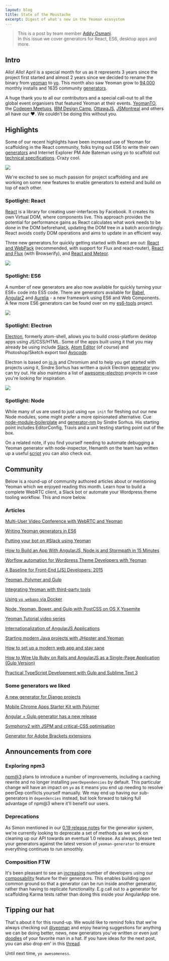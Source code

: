 ```yaml
---
layout: blog
title: State of the Moustache
excerpt: Digest of what's new in the Yeoman ecosystem
---
```


> This is a post by team member [Addy Osmani](https://github.com/addyosmani). <br>In this issue we cover generators for React, ES6, desktop apps and more.

## Intro

Allo! Allo! April is a special month for us as it represents 3 years since the project first started and almost 2 years since we decided to rename the binary from [yeoman](github.com/yeoman/yeoman) to [yo](github.com/yeoman/yo). This month also saw Yeoman grow to [94,000](npmjs.com/package/yo) monthly installs and 1635 community [generators](http://yeoman.io/generators/).

A huge thank you to all our contributors and a special call-out to all the global event organisers that featured Yeoman at their events. [YeomanTO](https://twitter.com/YeomanTO), the [Codepen Meetups](https://twitter.com/Smartass_io/status/580501962527010816), [IBM Design Camp](https://twitter.com/kevinSuttle/status/568811512938127361), [OttawaJS](https://twitter.com/solanojuan/status/575807587095990272), [JSMontreal](https://twitter.com/jsmontreal) and others all have our ❤. We couldn't be doing this without you.

## Highlights

Some of our recent highlights have been increased use of Yeoman for scaffolding in the React community, folks trying out ES6 to write their own [generators](http://mammal.io/articles/yeoman-generators-es6) and Internet Explorer PM Ade Bateman using yo to scaffold out [technical specifications](http://adrianba.net/archive/2015/03/14/using-yeoman-to-start-writing-technical-specifications-with-respec.aspx). Crazy cool.

![](/assets/img/blog/april-es6.png)

We're excited to see so much passion for project scaffolding and are working on some new features to enable generators to extend and build on top of each other.

### Spotlight: React

[React](http://reactjs.com) is a library for creating user-interfaces by Facebook. It creates its own Virtual DOM, where components live. This approach provides the potential for performance gains as React calculates what work needs to be done in the DOM beforehand, updating the DOM tree in a batch accordingly. React avoids costly DOM operations and aims to update in an efficient way.

Three new generators for quickly getting started with React are out: [React and WebPack](https://github.com/newtriks/generator-react-webpack) (recommended, with support for Flux and react-router), [React and Flux](https://github.com/banderson/generator-flux-react) (with Browserify), and [React and Meteor](https://github.com/payner35/generator-meteor-react).

![](/assets/img/blog/april-react.png)


### Spotlight: ES6

A number of new generators are also now available for quickly turning your ES6+ code into ES5 code. There are generators available for [Babel](https://github.com/thejameskyle/generator-es6-library-boilerplate), [Angular2](https://github.com/swirlycheetah/generator-angular2) and [Aurelia](https://github.com/zewa666/generator-aurelia) - a new framework using ES6 and Web Components. A few more ES6 generators can be found over on my [es6-tools](https://github.com/addyosmani/es6-tools#code-generation) project.

![](/assets/img/blog/april-es62.png)

### Spotlight: Electron

[Electron](http://electron.atom.io/), formerly atom-shell, allows you to build cross-platform desktop apps using JS/CSS/HTML. Some of the apps built using it that you may already be using include [Slack](https://slack.com/), [Atom Editor](https://atom.io) (of course) and Photoshop/Sketch export tool [Avocode](http://avocode.com/).

Electron is based on [io.js](http://iojs.org/) and Chromium and to help you get started with projects using it, Sindre Sorhus has written a quick Electron [generator](https://github.com/sindresorhus/generator-electron) you can try out. He also maintains a list of [awesome-electron](https://github.com/sindresorhus/awesome-electron) projects in case you're looking for inspiration.

![](/assets/img/blog/april-electron.png)

### Spotlight: Node

While many of us are used to just using `npm init` for fleshing out our new Node modules, some might prefer a more opinionated alternative.  Cue [node-module-boilerplate](https://github.com/sindresorhus/node-module-boilerplate) and [generator-nm](https://github.com/sindresorhus/generator-nm) by Sindre Sorhus. His starting point includes EditorConfig, Travis and a unit testing starting point out of the box. 

On a related note, if you find yourself needing to automate debugging a Yeoman generator with node-inspector, Hemanth on the team has written up a useful [script](https://github.com/hemanth/debug-yeoman-generator) you can also check out.

## Community

Below is a round-up of community authored articles about or mentioning Yeoman which we enjoyed reading this month. Learn how to build a complete WebRTC client, a Slack bot or automate your Wordpress theme tooling workflow. This and more below.

### Articles

[Multi-User Video Conference with WebRTC and Yeoman](http://blog.mgechev.com/2014/12/26/multi-user-video-conference-webrtc-angularjs-yeoman)

[Writing Yeoman generators in ES6](http://mammal.io/articles/yeoman-generators-es6)

[Putting your bot on #Slack using Yeoman](http://blog.pandorabots.com/putting-your-bot-on-slack/)

[How to Build an App With AngularJS, Node.js and Stormpath in 15 Minutes](https://stormpath.com/blog/angular-node-15-minutes)

[Worflow automation for Wordpress Theme Developers with Yeoman](https://speakerdeck.com/artificermil/front-end-workflow-automation-for-wordpress-theme-and-plugin-development)

[A Baseline for Front-End \[JS\] Developers: 2015](http://rmurphey.com/blog/2015/03/23/a-baseline-for-front-end-developers-2015)

[Yeoman, Polymer and Gulp](http://robdodson.me/yeoman-polymer-and-gulp)

[Integrating Yeoman with third-party tools](http://yeoman.io/authoring/integrating-yeoman.html)

[Using `yo webapp` via Docker](https://asciinema.org/a/13240)

[Node, Yeoman, Bower, and Gulp with PostCSS on OS X Yosemite](http://itmustbe.com/code/2015/04/04/node-yeoman-bower-gulp-postcss-os-x-yosemite/)

[Yeoman Tutorial video series](https://youtube.com/watch?list=PLpP9FLMkNf54AFwvRgYb8KMbKCaqqopsl&v=bqTLJi086Po)

[Internationalization of AngularJS Applications](https://scotch.io/tutorials/internationalization-of-angularjs-applications)

[Starting modern Java projects with JHipster and Yeoman](http://www.drissamri.be/blog/technology/starting-modern-java-project-with-jhipster/)

[How to set up a modern web app and stay sane](http://khmylov.com/blog/2015/02/build-web-app-and-survive/)

[How to Wire Up Ruby on Rails and AngularJS as a Single-Page Application (Gulp Version)](http://angularonrails.com/how-to-wire-up-ruby-on-rails-and-angularjs-as-a-single-page-application-gulp-version/?utm_medium=email&utm_source=rubyweekly)

[Practical TypeScript Development with Gulp and Sublime Text 3](https://airpair.com/typescript/posts/typescript-development-with-gulp-and-sublime-text?utm_medium=email&utm_source=javascriptweekly)

### Some generators we liked

[A new generator for Django projects](http://axiacore.github.io/generator-django-axiacore/)

[Mobile Chrome Apps Starter Kit with Polymer](https://github.com/ragingwind/mobile-chrome-apps-starter-kit)

[Angular + Gulp generator has a new release](https://github.com/Swiip/generator-gulp-angular/releases)

[Symphony2 with JSPM and critical-CSS optimisation](https://github.com/bezoerb/generator-grunt-symfony)

[Generator for Adobe Brackets extensions](https://github.com/sixertoy/generator-brackextension)

## Announcements from core

### Exploring npm3

[npm@3](https://github.com/npm/npm/wiki/Roadmap) plans to introduce a number of improvements, including a caching rewrite and no longer installing `peerDependencies` by default. This particular change will have an impact on `yo` as it means you end up needing to resolve peerDep conflicts yourself manually. We may end up having our sub-generators in `dependencies` instead, but look forward to taking full advantage of npm@3 where it'll benefit our users.

### Deprecations

As Simon mentioned in our [0.19 release notes](https://github.com/yeoman/generator/releases/tag/v0.19.0) for the generator system, we're currently looking to deprecate a set of methods as we work on cleaning up our API towards an eventual 1.0 release. As always, please test your generators against the latest version of `yeoman-generator` to ensure everything continues to run smoothly.

### Composition FTW

It's been pleasant to see an [increasing](https://twitter.com/tomwayson/status/588564830665084930) number of developers using our [composability](http://yeoman.io/authoring/composability.html) feature for their generators. This enables building upon common ground so that a generator can be run inside another generator, rather than having to replicate functionality. E.g call out to a generator for scaffolding Karma tests rather than doing this inside your AngularApp one.

## Tipping our hat

That's about it for this round-up. We would like to remind folks that we're always checking out [@yeoman](http://twitter.com/yeoman) and enjoy hearing suggestions for anything we can be doing better, news, new generators you've written or even just [doodles](https://twitter.com/kittytail38/status/573522972528373761) of your favorite man in a hat. If you have ideas for the next post, you can also drop em' in this [thread](https://github.com/yeoman/yeoman/issues/1411).

Until next time, `yo awesomeness`.

